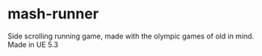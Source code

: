 # mash-runner
Side scrolling running game, made with the olympic games of old in mind. Made in UE 5.3
